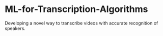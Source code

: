 # ML-for-Transcription-Algorithms
Developing a novel way to transcribe videos with accurate recognition of speakers.
